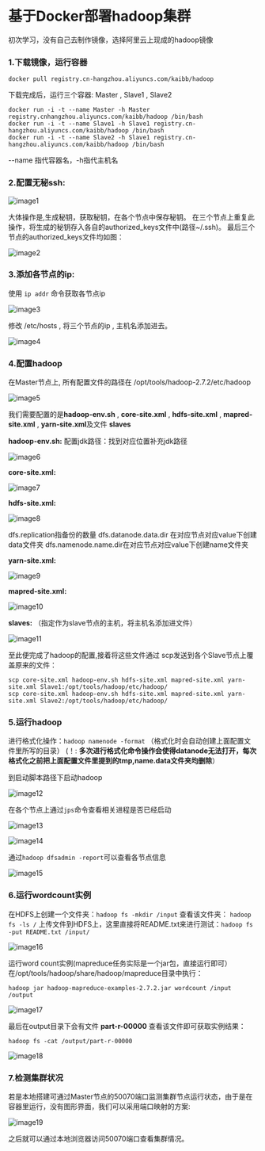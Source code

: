 ﻿# 基于Docker部署hadoop集群

初次学习，没有自己去制作镜像，选择阿里云上现成的hadoop镜像

### 1.下载镜像，运行容器
    
    docker pull registry.cn-hangzhou.aliyuncs.com/kaibb/hadoop

下载完成后，运行三个容器: Master , Slave1 , Slave2

    docker run -i -t --name Master -h Master registry.cnhangzhou.aliyuncs.com/kaibb/hadoop /bin/bash
    docker run -i -t --name Slave1 -h Slave1 registry.cn-hangzhou.aliyuncs.com/kaibb/hadoop /bin/bash
    docker run -i -t --name Slave2 -h Slave1 registry.cn-hangzhou.aliyuncs.com/kaibb/hadoop /bin/bash
    
--name 指代容器名，-h指代主机名


### 2.配置无秘ssh:

![image1](https://raw.githubusercontent.com/chellyk/docker-hadoop/master/image/image1.png)

大体操作是,生成秘钥，获取秘钥，在各个节点中保存秘钥。
在三个节点上重复此操作，将生成的秘钥存入各自的authorized_keys文件中(路径~/.ssh)。
最后三个节点的authorized_keys文件均如图：

![image2](https://raw.githubusercontent.com/chellyk/docker-hadoop/master/image/image2.png)


### 3.添加各节点的ip:

使用 `ip addr` 命令获取各节点ip

![image3](https://raw.githubusercontent.com/chellyk/docker-hadoop/master/image/image3.png)

修改 /etc/hosts , 将三个节点的ip , 主机名添加进去。

![image4](https://raw.githubusercontent.com/chellyk/docker-hadoop/master/image/image4.png)

### 4.配置hadoop

在Master节点上, 所有配置文件的路径在 /opt/tools/hadoop-2.7.2/etc/hadoop

![image5](https://raw.githubusercontent.com/chellyk/docker-hadoop/master/image/image5.png)

我们需要配置的是**hadoop-env.sh** , **core-site.xml** , **hdfs-site.xml** , **mapred-site.xml** , **yarn-site.xml**及文件 **slaves**

**hadoop-env.sh:**
配置jdk路径：找到对应位置补充jdk路径

![image6](https://raw.githubusercontent.com/chellyk/docker-hadoop/master/image/image6.png)

**core-site.xml:**

![image7](https://raw.githubusercontent.com/chellyk/docker-hadoop/master/image/image7.png)

**hdfs-site.xml:**

![image8](https://raw.githubusercontent.com/chellyk/docker-hadoop/master/image/image8.png)

dfs.replication指备份的数量
dfs.datanode.data.dir 在对应节点对应value下创建data文件夹
dfs.namenode.name.dir在对应节点对应value下创建name文件夹

**yarn-site.xml:**

![image9](https://raw.githubusercontent.com/chellyk/docker-hadoop/master/image/image9.png)

**mapred-site.xml:**

![image10](https://raw.githubusercontent.com/chellyk/docker-hadoop/master/image/image10.png)

**slaves:**
（指定作为slave节点的主机，将主机名添加进文件）

![image11](https://raw.githubusercontent.com/chellyk/docker-hadoop/master/image/image11.png)

至此便完成了hadoop的配置,接着将这些文件通过 scp发送到各个Slave节点上覆盖原来的文件：

    scp core-site.xml hadoop-env.sh hdfs-site.xml mapred-site.xml yarn-site.xml Slave1:/opt/tools/hadoop/etc/hadoop/
    scp core-site.xml hadoop-env.sh hdfs-site.xml mapred-site.xml yarn-site.xml Slave2:/opt/tools/hadoop/etc/hadoop/
### 5.运行hadoop
进行格式化操作：`hadoop namenode -format` （格式化时会自动创建上面配置文件里所写的目录）
(！: **多次进行格式化命令操作会使得datanode无法打开，每次格式化之前把上面配置文件里提到的tmp,name.data文件夹均删除**）

到启动脚本路径下启动hadoop

![image12](https://raw.githubusercontent.com/chellyk/docker-hadoop/master/image/image12.png)

在各个节点上通过`jps`命令查看相关进程是否已经启动

![image13](https://raw.githubusercontent.com/chellyk/docker-hadoop/master/image/image13.png)

![image14](https://raw.githubusercontent.com/chellyk/docker-hadoop/master/image/image14.png)

通过`hadoop dfsadmin -report`可以查看各节点信息

![image15](https://raw.githubusercontent.com/chellyk/docker-hadoop/master/image/image15.png)

### 6.运行wordcount实例

在HDFS上创建一个文件夹：`hadoop fs -mkdir /input`
查看该文件夹： `hadoop fs -ls /`
上传文件到HDFS上，这里直接将README.txt来进行测试：`hadoop fs -put README.txt /input/`

![image16](https://raw.githubusercontent.com/chellyk/docker-hadoop/master/image/image16.png)

运行word count实例(mapreduce任务实际是一个jar包，直接运行即可）
在/opt/tools/hadoop/share/hadoop/mapreduce目录中执行：

    hadoop jar hadoop-mapreduce-examples-2.7.2.jar wordcount /input /output
    
![image17](https://raw.githubusercontent.com/chellyk/docker-hadoop/master/image/image17.png)

最后在output目录下会有文件 **part-r-00000** 查看该文件即可获取实例结果：

    hadoop fs -cat /output/part-r-00000
    
![image18](https://raw.githubusercontent.com/chellyk/docker-hadoop/master/image/image18.png)

### 7.检测集群状况

若是本地搭建可通过Master节点的50070端口监测集群节点运行状态，由于是在容器里运行，没有图形界面，我们可以采用端口映射的方案:

![image19](https://raw.githubusercontent.com/chellyk/docker-hadoop/master/image/image19.png)

之后就可以通过本地浏览器访问50070端口查看集群情况。
